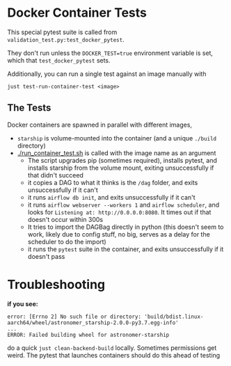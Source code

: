 # Docker Container Tests

This special pytest suite is called from `validation_test.py:test_docker_pytest`.

They don't run unless the `DOCKER_TEST=true` environment variable is set, which that `test_docker_pytest` sets.

Additionally, you can run a single test against an image manually with
```shell
just test-run-container-test <image>
```

## The Tests
Docker containers are spawned in parallel with different images,
- `starship` is volume-mounted into the container (and a unique `./build` directory)
- [./run_container_test.sh](./run_container_test.sh) is called with the image name as an argument
  - The script upgrades pip (sometimes required), installs pytest, and installs starship from the volume mount, exiting unsuccessfully if that didn't succeed
  - it copies a DAG to what it thinks is the `/dag` folder, and exits unsuccessfully if it can't
  - it runs `airflow db init`, and exits unsuccessfully if it can't
  - it runs `airflow webserver --workers 1` and `airflow scheduler`, and looks for `Listening at: http://0.0.0.0:8080`. It times out if that doesn't occur within 300s
  - It tries to import the DAGBag directly in python (this doesn't seem to work, likely due to config stuff, no big, serves as a delay for the scheduler to do the import)
  - it runs the `pytest` suite in the container, and exits unsuccessfully if it doesn't pass

# Troubleshooting
**if you see:**
```shell
error: [Errno 2] No such file or directory: 'build/bdist.linux-aarch64/wheel/astronomer_starship-2.0.0-py3.7.egg-info'
...
ERROR: Failed building wheel for astronomer-starship
```
do a quick `just clean-backend-build` locally.
Sometimes permissions get weird.
The pytest that launches containers should do this ahead of testing
